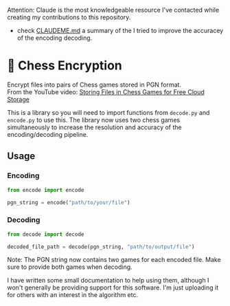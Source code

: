 Attention: Claude is the most knowledgeable resource I've contacted while creating my contributions to this repository.
- check [CLAUDEME.md](CLAUDEME.md) a summary of the I tried to improve the accuracey of the encoding decoding.

# 🔑 Chess Encryption

Encrypt files into pairs of Chess games stored in PGN format.<br>
From the YouTube video: [Storing Files in Chess Games for Free Cloud Storage](https://youtu.be/TUtafoC4-7k?feature=shared)

This is a library so you will need to import functions from `decode.py` and `encode.py` to use this. The library now uses two chess games simultaneously to increase the resolution and accuracy of the encoding/decoding pipeline.

## Usage

### Encoding
```python
from encode import encode

pgn_string = encode("path/to/your/file")
```

### Decoding
```python
from decode import decode

decoded_file_path = decode(pgn_string, "path/to/output/file")
```

Note: The PGN string now contains two games for each encoded file. Make sure to provide both games when decoding.

I have written some small documentation to help using them, although I won't generally be providing support for this software. I'm just uploading it for others with an interest in the algorithm etc.
